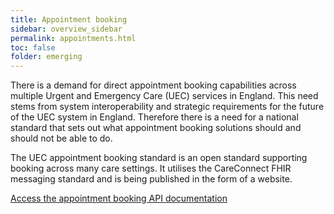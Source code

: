 ```yaml
---
title: Appointment booking
sidebar: overview_sidebar
permalink: appointments.html
toc: false
folder: emerging
---
```

There is a demand for direct appointment booking capabilities across multiple Urgent and Emergency Care (UEC) services in England. This need stems from system interoperability and strategic requirements for the future of the UEC system in England. Therefore there is a need for a national standard that sets out what appointment booking solutions should and should not be able to do.

The UEC appointment booking standard is an open standard supporting booking across many care settings.
It utilises the CareConnect FHIR messaging standard and is being published in the form of a website.

[Access the appointment booking API documentation](https://developer.nhs.uk/apis/uec-appointments/)
